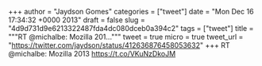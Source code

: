 
+++
author = "Jaydson Gomes"
categories = ["tweet"]
date = "Mon Dec 16 17:34:32 +0000 2013"
draft = false
slug = "4d9d731d9e6213322487fda4dc080dceb0a394c2"
tags = ["tweet"]
title = """RT @michalbe: Mozilla 201..."""
tweet = true
micro = true
tweet_url = "https://twitter.com/jaydson/status/412636876458053632"
+++
RT @michalbe: Mozilla 2013 https://t.co/VKuNzDkoJM
